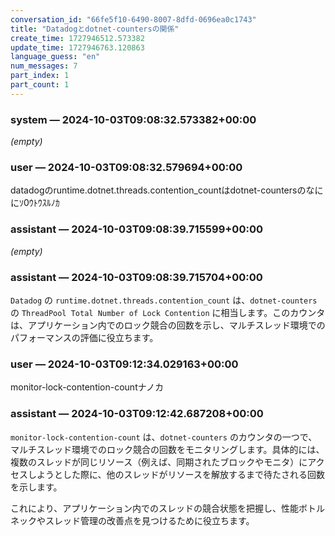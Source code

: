 ```yaml
---
conversation_id: "66fe5f10-6490-8007-8dfd-0696ea0c1743"
title: "Datadogとdotnet-countersの関係"
create_time: 1727946512.573382
update_time: 1727946763.120863
language_guess: "en"
num_messages: 7
part_index: 1
part_count: 1
---
```


### system — 2024-10-03T09:08:32.573382+00:00

_(empty)_

### user — 2024-10-03T09:08:32.579694+00:00

datadogのruntime.dotnet.threads.contention_countはdotnet-countersのなににｿ0ｳﾄｳｽﾙﾉｶ

### assistant — 2024-10-03T09:08:39.715599+00:00

_(empty)_

### assistant — 2024-10-03T09:08:39.715704+00:00

`Datadog` の `runtime.dotnet.threads.contention_count` は、`dotnet-counters` の `ThreadPool Total Number of Lock Contention` に相当します。このカウンタは、アプリケーション内でのロック競合の回数を示し、マルチスレッド環境でのパフォーマンスの評価に役立ちます。

### user — 2024-10-03T09:12:34.029163+00:00

monitor-lock-contention-countナノカ

### assistant — 2024-10-03T09:12:42.687208+00:00

`monitor-lock-contention-count` は、`dotnet-counters` のカウンタの一つで、マルチスレッド環境でのロック競合の回数をモニタリングします。具体的には、複数のスレッドが同じリソース（例えば、同期されたブロックやモニタ）にアクセスしようとした際に、他のスレッドがリソースを解放するまで待たされる回数を示します。

これにより、アプリケーション内でのスレッドの競合状態を把握し、性能ボトルネックやスレッド管理の改善点を見つけるために役立ちます。
